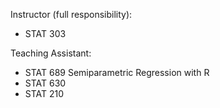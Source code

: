 Instructor (full responsibility):
- STAT 303

Teaching Assistant:
- STAT 689 Semiparametric Regression with R
- STAT 630
- STAT 210
